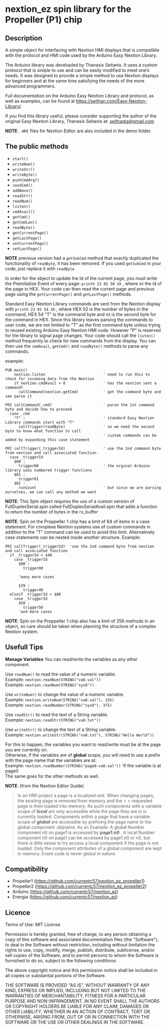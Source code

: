   

# nextion_ez spin library for the Propeller (P1) chip

## Description

A simple object for interfacing with Nextion HMI displays that is compatible with the protocol and HMI code used by the Arduino Easy Nextion Library. 

The Arduino library was developled by Thanasis Seitanis.  It uses a custom protocol that is simple to use and can be easily modified to meet one’s needs.
It was designed to provide a simple method to use Nextion displays for beginners and at the same time satisfying the needs of the more advanced programmers.

Full documentation on the Arduino Easy Nextion Library and protocol, as well as examples, can be found at https://seithan.com/Easy-Nextion-Library/

If you find this library useful, please consider supporting the author of the original Easy Nextion Library, Thanasis Seitanis at: [seithagta@gmail.com](https://paypal.me/seithan)

**NOTE**: `.HMI` files for Nextion Editor are also included in the demo folder.

## The public methods
- `start()`
- `writeNum()`
- `writeStr()`
- `writeByte()`
- `pushCmdArg()`
- `sendCmd()`
- `addWave()`
- `readStr()` 
- `readNum()`
- `listen()`
- `cmdAvail()`
- `getCmd()`
- `getCmdLen()`
- `readByte()`
- `getCurrentPage()`
- `getLastPage()`
- `setCurrentPage()`
- `setLastPage()`

**NOTE** previous version had a `getSubCmd` method that exactly duplicated the functionality of `readByte`, it has been removed.  If you used `getSubCmd` in your code, just replace it with `readByte`  

In order for the object to update the Id of the current page, you must write the Preinitialize Event of every page: `printh 23 02 50 XX` , where `XX` the id of the page in HEX.
Your code can then read the current page and previous page using the `getCurrentPage()` and `getLastPage()` methods.

Standard Easy Nextion Library commands are sent from the Nextion display with `printh 23 02 54 XX` , where HEX 02 is the number of bytes in the command, HEX 54 "T" is the command byte and `XX` is the second byte for the command in HEX.  Since this library leaves parsing the commands to user code, we are not limited to "T" as the first command byte unless trying to reused existing Arduino Easy Nextion HMI code. However "P" is reserved for the library to signal page changes.
Your code should call the `listen()` method frequently to check for new commands from the display.  You can then use the `cmdAvail`, `getCmd()` and `readByte()` methods to parse any commands.

example:
```spin
PUB main()
    nextion.listen                          ' need to run this to check for incoming data from the Nextion
    if nextion.cmdAvail > 0                 ' has the nextion sent a command?
      callCommand(nextion.getCmd)           ' get the command byte and see parse it        

PRI callCommand(_cmd)                       ' parse the 1st command byte and decide how to proceed
  case _cmd
    "T" :                                   ' standard Easy Nextion Library commands start with "T"
      callTrigger(readByte)                 ' so we need the second byte to know what function to call    
                                            ' custom commands can be added by expanding this case statement

PRI callTrigger(_triggerId)                 ' use the 2nd command byte from nextion and call associated function
  case _triggerId
    $00 :
      trigger00                             ' the orginal Arduino library uses numbered trigger functions
    $01 :
      trigger01
    $02 :
      runCount                              ' but since we are parsing ourselves, we can call any method we want
```

**NOTE**: This Spin object requires the use of a custom version of FullDuplexSerial.spin called FullDuplexSerialAvail.spin that adds a function to return the number of bytes in the rx_buffer

**NOTE**: Spin on the Proppeller 1 chip has a limit of 64 of items in a case statement.  For complexe Nextion systems use of custom commands in addition to the "T" command can be used to avoid this limit.  Alternatively case statements can be nested inside another structure.
Example:
```spin
PRI callTrigger(_triggerId)  'use the 2nd command byte from nextion and call associated function
  if _triggerId < $40
    case _triggerId
      $00 :
        trigger00

      'many more cases

      $39 :
        trigger40
  elseif _triggerId < $80
    case _triggerId
      $50 :
        trigger50
      'and more cases
```

**NOTE**: Spin on the Proppeller 1 chip also has a limit of 256 methods in an object, so care should be taken when planning the structure of a complex Nextion system. 


##  Usefull Tips

**Manage Variables**
You can read/write the variables as any other component.

Use `readNum()` to read the value of a numeric variable.  
Example: `nextion.readNum(STRING("va0.val"))`  
Example: `nextion.readNum(STRING("sys0"))`

Use `writeNum()` to change the value of a numeric variable.  
Example: `nextion.writeNum(STRING("va0.val"), 255)`  
Example: `nextion.readNumber(STRING("sys0"), 375)`

Use `readStr()` to read the text of a String variable.  
Example: `nextion.readStr(STRING("va0.txt"))`

Use `writeStr()` to change the text of a String variable.  
Example: `nextion.writeStr(STRING("va0.txt"), STRING("Hello World"))`

For this to happen, the variables you want to read/write must be at the page you are currently on.  
Otherwise, if the variables are of **global** scope, you will need to use a prefix with the page name that the variables are at.  
Example: `nextion.readNumber(STRING("page0.va0.val"))`   'If the variable is at page0  
The same goes for the other methods as well.

**NOTE**: (from the Nextion Editor Guide)
> In an HMI project a page is a localized unit. When changing pages, the existing page is removed from memory and the > > requested page is then loaded into memory. As such components with a variable scope of _**local**_ are only accessible while the page they are in is currently loaded. Components within a page that have a variable scope of _**global**_ are accessible by prefixing the page name to the global component .objname.
As an Example:
 A global Number component n0 on page1 is accessed by **page1.n0** . 
A local Number component n0 on page1 can be accessed by page1.n0 or n0, but there is little sense to try access a local component if the page is not loaded. Only the component attributes of a global component are kept in memory. Event code is never global in nature.


## Compatibility
* Propeller1    (https://github.com/currentc57/nextion_ez_propeller1)
* Propeller2    (https://github.com/currentc57/nextion_ez_propeller2)
* Arduino       (https://github.com/currentc57/nextion_ez)
* Energia       (https://github.com/currentc57/nextion_ez)


## Licence 

  Terms of Use: MIT License

  Permission is hereby granted, free of charge, to any person obtaining a copy of this
  software and associated documentation files (the "Software"), to deal in the Software
  without restriction, including without limitation the rights to use, copy, modify,
  merge, publish, distribute, sublicense, and/or sell copies of the Software, and to
  permit persons to whom the Software is furnished to do so, subject to the following
  conditions:

  The above copyright notice and this permission notice shall be included in all copies
  or substantial portions of the Software.

  THE SOFTWARE IS PROVIDED "AS IS", WITHOUT WARRANTY OF ANY KIND, EXPRESS OR IMPLIED,
  INCLUDING BUT NOT LIMITED TO THE WARRANTIES OF MERCHANTABILITY, FITNESS FOR A
  PARTICULAR PURPOSE AND NON-INFRINGEMENT. IN NO EVENT SHALL THE AUTHORS OR COPYRIGHT
  HOLDERS BE LIABLE FOR ANY CLAIM, DAMAGES OR OTHER LIABILITY, WHETHER IN AN ACTION OF
  CONTRACT, TORT OR OTHERWISE, ARISING FROM, OUT OF OR IN CONNECTION WITH THE SOFTWARE
  OR THE USE OR OTHER DEALINGS IN THE SOFTWARE.

